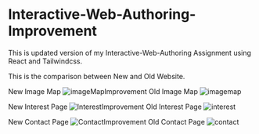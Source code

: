 # Interactive-Web-Authoring-Improvement
This is updated version of my Interactive-Web-Authoring Assignment using React and Tailwindcss.

This is the comparison between New and Old Website.

New Image Map 
![imageMapImprovement](https://github.com/khatri-kamal/Interactive-Web-Authoring-Improvement/assets/137229125/9d5c851d-95e2-4700-9ab5-a20562dfba8e)
Old Image Map
![imagemap](https://github.com/khatri-kamal/Interactive-Web-Authoring-Improvement/assets/137229125/8461e014-5f6c-4ae9-8eac-678101147a8d)

New Interest Page
![InterestImprovement](https://github.com/khatri-kamal/Interactive-Web-Authoring-Improvement/assets/137229125/c5c55e84-db3b-4f04-9c9c-a1c8081c46d5)
Old Interest Page
![interest](https://github.com/khatri-kamal/Interactive-Web-Authoring-Improvement/assets/137229125/24cb1dea-7cb8-4a68-94e6-5b54a97af57f)

New Contact Page 
![ContactImprovement](https://github.com/khatri-kamal/Interactive-Web-Authoring-Improvement/assets/137229125/f70652aa-b65a-4b81-84d7-40ce3689db9a)
Old Contact Page 
![contact](https://github.com/khatri-kamal/Interactive-Web-Authoring-Improvement/assets/137229125/2d0dd09f-1990-4ba4-a0c0-4aeca6a60a26)

